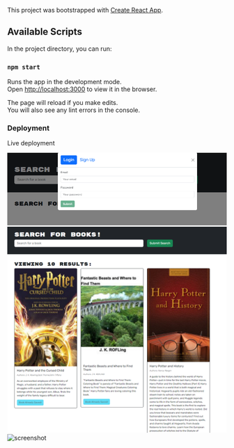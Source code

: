 This project was bootstrapped with [Create React App](https://github.com/facebook/create-react-app).

## Available Scripts

In the project directory, you can run:

### `npm start`

Runs the app in the development mode.<br />
Open [http://localhost:3000](http://localhost:3000) to view it in the browser.

The page will reload if you make edits.<br />
You will also see any lint errors in the console.


### Deployment

Live deployment 

<img src="./bs1 (1).png" alt="screenshot">
<img src="./bs1 (2).png" alt="screenshot">
<img src="./bs3 (3).png" alt="screenshot">


